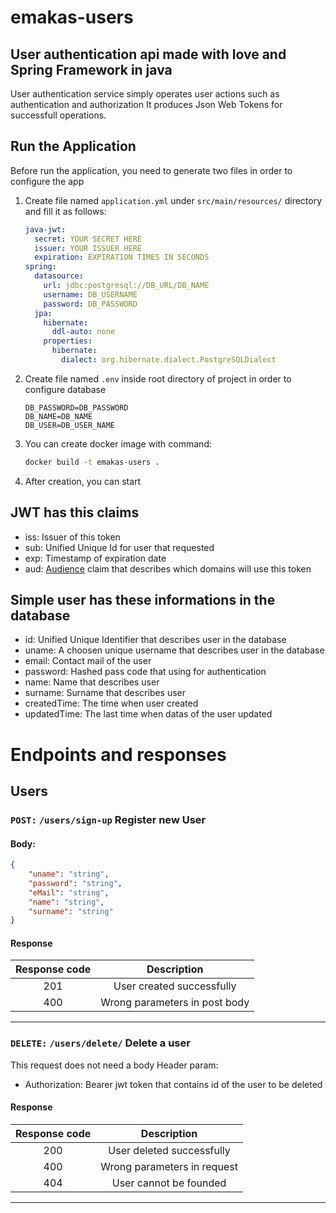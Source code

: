 # emakas-users
## User authentication api made with love and Spring Framework in java
User authentication service simply operates user actions such as authentication and authorization
It produces Json Web Tokens for successfull operations. 

Run the Application
-------------------
Before run the application, you need to generate two files in order to configure the app
1. Create file named `application.yml` under `src/main/resources/` directory and fill it as follows:
    ```yaml
    java-jwt:
      secret: YOUR SECRET HERE
      issuer: YOUR ISSUER HERE
      expiration: EXPIRATION TIMES IN SECONDS
    spring:
      datasource:
        url: jdbc:postgresql://DB_URL/DB_NAME
        username: DB_USERNAME
        password: DB_PASSWORD
      jpa:
        hibernate:
          ddl-auto: none
        properties:
          hibernate:
            dialect: org.hibernate.dialect.PostgreSQLDialect
    ```
2. Create file named `.env` inside root directory of project in order to configure database
    ```.dotenv
    DB_PASSWORD=DB_PASSWORD
    DB_NAME=DB_NAME
    DB_USER=DB_USER_NAME
    ```

3. You can create docker image with command:
    ```bash
   docker build -t emakas-users .
    ```
4. After creation, you can start

JWT has this claims
-------------------
- iss: Issuer of this token
- sub: Unified Unique Id for user that requested
- exp: Timestamp of expiration date 
- aud: [Audience](https://datatracker.ietf.org/doc/html/rfc7519#section-4.1.3) claim that describes which domains will use this token

Simple user has these informations in the database
--------------------------------------------------
- id:						Unified Unique Identifier that describes user in the database
- uname:				A choosen unique username that describes user in the database
- email:				Contact mail of the user
- password:			Hashed pass code that using for authentication
- name:					Name that describes user
- surname:			Surname that describes user
- createdTime:	The time when user created
- updatedTime:	The last time when datas of the user updated


Endpoints and responses
=======================
## Users
### `POST:` `/users/sign-up` Register new User
#### Body:
```json
{
	"uname": "string",
	"password": "string",
	"eMail": "string",
	"name": "string",
	"surname": "string"
}
```
#### Response
| Response code |          Description          |
|:-------------:|:-----------------------------:|
|      201      |   User created successfully   |
|      400      | Wrong parameters in post body |

----

### `DELETE:` `/users/delete/` Delete a user
This request does not need a body
Header param:
- Authorization: Bearer jwt token that contains id of the user to be deleted

#### Response
| Response code |         Description         |
|:-------------:|:---------------------------:|
|      200      |  User deleted successfully  |
|      400      | Wrong parameters in request |
|      404      |   User cannot be founded    |

---


